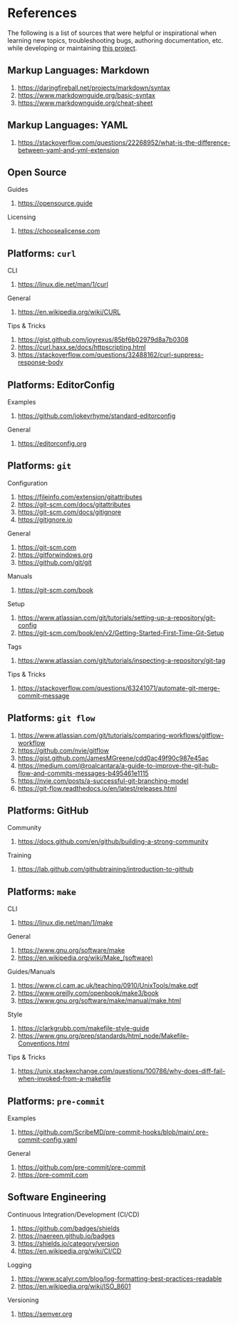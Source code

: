 # References

The following is a list of sources that were helpful or inspirational when
learning new topics, troubleshooting bugs, authoring documentation, etc. while
developing or maintaining [this project](README.md).

## Markup Languages: Markdown

1. <https://daringfireball.net/projects/markdown/syntax>
2. <https://www.markdownguide.org/basic-syntax>
3. <https://www.markdownguide.org/cheat-sheet>

## Markup Languages: YAML

1. <https://stackoverflow.com/questions/22268952/what-is-the-difference-between-yaml-and-yml-extension>

## Open Source

Guides

1. <https://opensource.guide>

Licensing

1. <https://choosealicense.com>

## Platforms: `curl`

CLI

1. <https://linux.die.net/man/1/curl>

General

1. <https://en.wikipedia.org/wiki/CURL>

Tips & Tricks

1. <https://gist.github.com/joyrexus/85bf6b02979d8a7b0308>
2. <https://curl.haxx.se/docs/httpscripting.html>
3. <https://stackoverflow.com/questions/32488162/curl-suppress-response-body>

## Platforms: EditorConfig

Examples

1. <https://github.com/jokeyrhyme/standard-editorconfig>

General

1. <https://editorconfig.org>

## Platforms: `git`

Configuration

1. <https://fileinfo.com/extension/gitattributes>
2. <https://git-scm.com/docs/gitattributes>
3. <https://git-scm.com/docs/gitignore>
4. <https://gitignore.io>

General

1. <https://git-scm.com>
2. <https://gitforwindows.org>
3. <https://github.com/git/git>

Manuals

1. <https://git-scm.com/book>

Setup

1. <https://www.atlassian.com/git/tutorials/setting-up-a-repository/git-config>
2. <https://git-scm.com/book/en/v2/Getting-Started-First-Time-Git-Setup>

Tags

1. <https://www.atlassian.com/git/tutorials/inspecting-a-repository/git-tag>

Tips & Tricks

1. <https://stackoverflow.com/questions/63241071/automate-git-merge-commit-message>

## Platforms: `git flow`

1. <https://www.atlassian.com/git/tutorials/comparing-workflows/gitflow-workflow>
2. <https://github.com/nvie/gitflow>
3. <https://gist.github.com/JamesMGreene/cdd0ac49f90c987e45ac>
4. <https://medium.com/@roalcantara/a-guide-to-improve-the-git-hub-flow-and-commits-messages-b495461e1115>
5. <https://nvie.com/posts/a-successful-git-branching-model>
6. <https://git-flow.readthedocs.io/en/latest/releases.html>

## Platforms: GitHub

Community

1. <https://docs.github.com/en/github/building-a-strong-community>

Training

1. <https://lab.github.com/githubtraining/introduction-to-github>

## Platforms: `make`

CLI

1. <https://linux.die.net/man/1/make>

General

1. <https://www.gnu.org/software/make>
2. <https://en.wikipedia.org/wiki/Make_(software)>

Guides/Manuals

1. <https://www.cl.cam.ac.uk/teaching/0910/UnixTools/make.pdf>
2. <https://www.oreilly.com/openbook/make3/book>
3. <https://www.gnu.org/software/make/manual/make.html>

Style

1. <https://clarkgrubb.com/makefile-style-guide>
2. <https://www.gnu.org/prep/standards/html_node/Makefile-Conventions.html>

Tips & Tricks

1. <https://unix.stackexchange.com/questions/100786/why-does-diff-fail-when-invoked-from-a-makefile>

## Platforms: `pre-commit`

Examples

1. <https://github.com/ScribeMD/pre-commit-hooks/blob/main/.pre-commit-config.yaml>

General

1. <https://github.com/pre-commit/pre-commit>
2. <https://pre-commit.com>

## Software Engineering

Continuous Integration/Development (CI/CD)

1. <https://github.com/badges/shields>
2. <https://naereen.github.io/badges>
3. <https://shields.io/category/version>
4. <https://en.wikipedia.org/wiki/CI/CD>

Logging

1. <https://www.scalyr.com/blog/log-formatting-best-practices-readable>
2. <https://en.wikipedia.org/wiki/ISO_8601>

Versioning

1. <https://semver.org>

